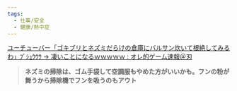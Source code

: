 ```yaml
---
tags:
  - 仕事/安全
  - 健康/熱中症
---
```

[ユーチューバー「ゴキブリとネズミだらけの倉庫にバルサン炊いて根絶してみるわ」ﾌﾞｼｭｳｳｳ → 凄いことになるｗｗｗｗｗ : オレ的ゲーム速報＠刃](http://jin115.com/archives/52432450.html)

>**ネズミの掃除は、ゴム手袋して空調服もやめた方がいいかも。フンの粉が舞うから掃除機でフンを吸うのもアウト**


